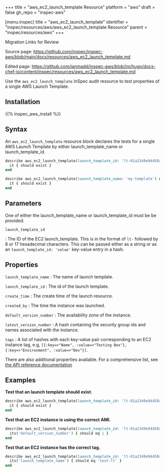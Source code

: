 +++
title = "aws_ec2_launch_template Resource"
platform = "aws"
draft = false
gh_repo = "inspec-aws"

[menu.inspec]
title = "aws_ec2_launch_template"
identifier = "inspec/resources/aws/aws_ec2_launch_template Resource"
parent = "inspec/resources/aws"
+++

<div class="admonition-note">
<p class="admonition-note-title">Migration Links for Review</p>
<div class="admonition-note-text">
<p>Source page: <a href="https://github.com/inspec/inspec-aws/blob/main/docs/resources/aws_ec2_launch_template.md">https://github.com/inspec/inspec-aws/blob/main/docs/resources/aws_ec2_launch_template.md</a></p>
<p>Edited page: <a href="https://github.com/ianmadd/inspec-aws/blob/im/hugo/docs-chef-io/content/inspec/resources/aws_ec2_launch_template.md">https://github.com/ianmadd/inspec-aws/blob/im/hugo/docs-chef-io/content/inspec/resources/aws_ec2_launch_template.md</a></p>
</div>
</div>


Use the `aws_ec2_launch_template` InSpec audit resource to test properties of a single AWS Launch Template.

## Installation

{{% inspec_aws_install %}}

## Syntax

An `aws_ec2_launch_template` resource block declares the tests for a single  AWS Launch Template by either launch_template_name or launch_template_id.

```ruby
describe aws_ec2_launch_template(launch_template_id: 'lt-01a2349e94458a507') do
  it { should exist }
end
```

```ruby
describe aws_ec2_launch_template(launch_template_name: 'my-template') do
  it { should exist }
end
```

## Parameters

One of either the launch_template_name or launch_template_id must be be provided.

`launch_template_id`

: The ID of the EC2 launch_template. This is in the format of `lt-` followed by 8 or 17 hexadecimal characters.
  This can be passed either as a string or as an `launch_template_id: 'value'` key-value entry in a hash.



## Properties

`launch_template_name`
: The name of launch template.

`launch_template_id`
: The id of the launch template.

`create_time`
: The create time of the launch resource.

`created_by`
: The time the instance was launched.

`default_version_number`
: The availability zone of the instance.

`latest_version_number`
: A hash containing the security group ids and names associated with the instance.

`tags`
: A list of hashes with each key-value pair corresponding to an EC2 instance tag, e.g, `[{:key=>"Name", :value=>"Testing Box"}, {:key=>"Environment", :value=>"Dev"}]`.

There are also additional properties available. For a comprehensive list, see [the API reference documentation](https://docs.aws.amazon.com/AWSEC2/latest/APIReference/API_Instance.html)

## Examples

**Test that an launch template should exist.**

```ruby
describe aws_ec2_launch_template(launch_template_id: 'lt-01a2349e94458a507') do
  it { should exist }
end
```

**Test that an EC2 instance is using the correct AMI.**

```ruby
describe aws_ec2_launch_template(launch_template_id: 'lt-01a2349e94458a507') do
  its('default_version_number') { should eq 1 }
end
```

**Test that an EC2 instance has the correct tag.**

```ruby
describe aws_ec2_launch_template(launch_template_id: 'lt-01a2349e94458a507') do
  its('launch_template_name') { should eq 'test-lt' }
end
```

